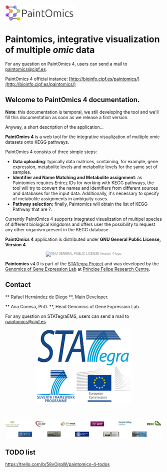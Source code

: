 <div class="imageContainer" style="" >
    <img src="docs/img/paintomics_150x690.png" height="50" title="STATegra EMS LOGO."/>
</div>

# Paintomics, integrative visualization of multiple *omic* data                                    
For any question on PaintOmics 4, users can send a mail to [paintomics@cipf.es](mailto:paintomics@cipf.es).

PaintOmics 4 official instance: [http://bioinfo.cipf.es/paintomics/](http://bioinfo.cipf.es/paintomics/)

## Welcome to PaintOmics 4 documentation.

**Note**: this documentation is temporal, we still developing the tool and we'll fill this documentation as soon as we release a first version.

Anyway, a short description of the application...

**PaintOmics 4** is a web tool for the integrative visualization of multiple omic datasets onto KEGG pathways.

PaintOmics 4 consists of three simple steps:

* **Data uploading**: typically data matrices, containing, for example, gene expression, metabolite levels and metabolite levels for the same set of samples.
* **Identifier and Name Matching and Metabolite assignment**: as Paintomics requires Entrez IDs for working with KEGG pathways, the tool will try to convert the names and identifiers from different sources and databases for the input data. Additionally, it's necessary to specify of metabolite assignments in ambiguity cases.
* **Pathway selection:** finally, Paintomics will obtain the list of KEGG Pathway that are ?.

Currently PaintOmics 4 supports integrated visualization of multipel species of different biological kingdoms and offers user the possibility to request any other organism present in the KEGG database.


**PaintOmics 4** application is distributed under **GNU General Public License, Version 4**.

<div class="imageContainer" style="text-align:center; font-size:10px; color:#898989" >
    <img src="docs/img/gplv4-127x51.png" title="GNU GENERAL PUBLIC LICENSE Version 4 logo."/>
</div>         

**Paintomics** v4.0 is part of the [STATegra Project](http://stategra.eu) and was developed by the [Genomics of Gene Expression Lab](http://bioinfo.cipf.es/aconesawp/) at [Príncipe Felipe Research Centre](http://www.cipf.es/).

## Contact

** Rafael Hernández de Diego **, Main Developer.

** Ana Conesa, PhD. **, Head Genomics of Gene Expression Lab.

For any question on STATegraEMS, users can send a mail to [paintomics@cipf.es](mailto:paintomics@cipf.es).


<div class="imageContainer" style="text-align:center; font-size:10px; color:#898989" >
    <img src="docs/img/stategra_logo.png" title="The STATegra Project logo."/>
    <img src="docs/img/stategra_logo2.png" title="7th FRAMEWORK PROGRAMME, EUROPEAN COMMISSION"/>
</div>

<div class="imageContainer" style="margin-top:50px; text-align:center; font-size:10px; color:#898989" >
    <img src="docs/img/stategra_partners_logo.jpg" title="The STATegra Consorcium."/>
</div>

## TODO list
https://trello.com/b/58vOjrpW/paintomics-4-todos
